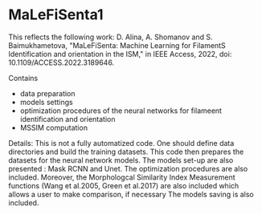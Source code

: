 # MaLeFiSenta1
This reflects the following work:
D. Alina, A. Shomanov and S. Baimukhametova, "MaLeFiSenta: Machine Learning for FilamentS Identification and orientation in the ISM," in IEEE Access, 2022, doi: 10.1109/ACCESS.2022.3189646.

Contains 
- data preparation
- models settings 
- optimization procedures of the neural networks for filameent identification and orientation
- MSSIM computation

Details:
This is not a fully automatized code. 
One should define data directories and build the training datasets.
This code then prepares the datasets for the neural network models.
The models set-up are also presented : Mask RCNN and Unet.
The optimization procedures are also included.
Moreover, the Morphologcal Similarity Index Measurement functions (Wang et al.2005, Green et al.2017) are also included which allows a user to make comparison, if necessary
The models saving is also included.
